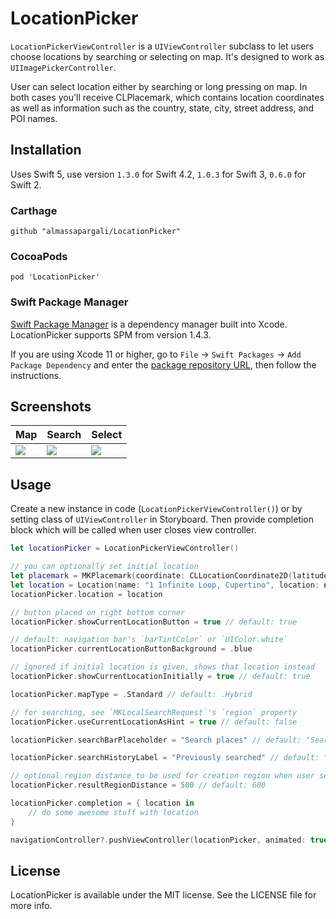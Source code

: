 # LocationPicker

`LocationPickerViewController` is a `UIViewController` subclass to let users choose locations by searching or selecting on map.
It's designed to work as `UIImagePickerController`.

User can select location either by searching or long pressing on map. In both cases you'll receive CLPlacemark, which contains location coordinates as well as information such as the country, state, city, street address, and POI names.

## Installation

Uses Swift 5, use version `1.3.0` for Swift 4.2, `1.0.3` for Swift 3, `0.6.0` for Swift 2.

### Carthage

```
github "almassapargali/LocationPicker"
```

### CocoaPods

```
pod 'LocationPicker'
```

### Swift Package Manager

[Swift Package Manager](https://swift.org/package-manager/) is a dependency manager built into Xcode. LocationPicker supports SPM from version 1.4.3.

If you are using Xcode 11 or higher, go to `File` -> `Swift Packages` -> `Add Package Dependency` and enter the [package repository URL](https://github.com/almassapargali/LocationPicker.git), then follow the instructions.

## Screenshots
| Map | Search | Select |
|---|---|---|
| ![][screen1] | ![][screen3] | ![][screen2] |

## Usage

Create a new instance in code (`LocationPickerViewController()`) or by setting class of `UIViewController` in Storyboard.
Then provide completion block which will be called when user closes view controller.

```swift
let locationPicker = LocationPickerViewController()

// you can optionally set initial location
let placemark = MKPlacemark(coordinate: CLLocationCoordinate2D(latitude: 37.331686, longitude: -122.030656), addressDictionary: nil)
let location = Location(name: "1 Infinite Loop, Cupertino", location: nil, placemark: placemark)
locationPicker.location = location

// button placed on right bottom corner
locationPicker.showCurrentLocationButton = true // default: true

// default: navigation bar's `barTintColor` or `UIColor.white`
locationPicker.currentLocationButtonBackground = .blue

// ignored if initial location is given, shows that location instead
locationPicker.showCurrentLocationInitially = true // default: true

locationPicker.mapType = .Standard // default: .Hybrid

// for searching, see `MKLocalSearchRequest`'s `region` property
locationPicker.useCurrentLocationAsHint = true // default: false

locationPicker.searchBarPlaceholder = "Search places" // default: "Search or enter an address"

locationPicker.searchHistoryLabel = "Previously searched" // default: "Search History"

// optional region distance to be used for creation region when user selects place from search results
locationPicker.resultRegionDistance = 500 // default: 600

locationPicker.completion = { location in
    // do some awesome stuff with location
}

navigationController?.pushViewController(locationPicker, animated: true)
```

## License

LocationPicker is available under the MIT license. See the LICENSE file for more info.

[screen1]:https://raw.githubusercontent.com/almassapargali/LocationPicker/master/Screenshots/screen1.jpg
[screen2]:https://raw.githubusercontent.com/almassapargali/LocationPicker/master/Screenshots/screen2.png
[screen3]:https://raw.githubusercontent.com/almassapargali/LocationPicker/master/Screenshots/screen3.jpg
